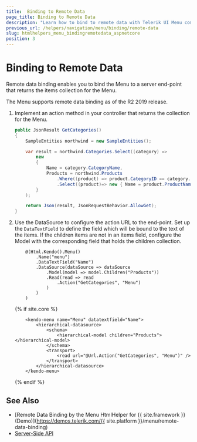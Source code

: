 ```yaml
---
title:  Binding to Remote Data
page_title: Binding to Remote Data
description: "Learn how to bind to remote data with Telerik UI Menu component for {{ site.framework }}."
previous_url: /helpers/navigation/menu/binding/remote-data
slug: htmlhelpers_menu_bindingremotedata_aspnetcore
position: 3
---
```


# Binding to Remote Data

Remote data binding enables you to bind the Menu to a server end-point that returns the items collection for the Menu.

The Menu supports remote data binding as of the R2 2019 release.

1. Implement an action method in your controller that returns the collection for the Menu.

    ```C#
    public JsonResult GetCategories()
    {
        SampleEntities northwind = new SampleEntities();

        var result = northwind.Categories.Select((category) =>
            new
            {
                Name = category.CategoryName,
                Products = northwind.Products
                    .Where((product) => product.CategoryID == category.CategoryID)
                    .Select((product)=> new { Name = product.ProductName })
            }
        );

        return Json(result, JsonRequestBehavior.AllowGet);
    }
    ```

1. Use the DataSource to configure the action URL to the end-point. Set up the `DataTextField` to define the field which will be bound to the text of the items. If the children items are not in an items field, configure the Model with the corresponding field that holds the children collection.

    ```HtmlHelper
        @(Html.Kendo().Menu()
            .Name("menu")
            .DataTextField("Name")
            .DataSource(dataSource => dataSource
                .Model(model => model.Children("Products"))
                .Read(read => read
                    .Action("GetCategories", "Menu")
                )
            )
        )
    ```
    {% if site.core %}
    ```TagHelper
        <kendo-menu name="Menu" datatextfield="Name">
            <hierarchical-datasource>
                <schema>
                    <hierarchical-model children="Products"></hierarchical-model>
                </schema>
                <transport>
                    <read url="@Url.Action("GetCategories", "Menu")" />
                </transport>
            </hierarchical-datasource>
        </kendo-menu>
    ```
    {% endif %}

## See Also

* [Remote Data Binding by the Menu HtmlHelper for {{ site.framework }} (Demo)](https://demos.telerik.com/{{ site.platform }}/menu/remote-data-binding)
* [Server-Side API](/api/menu)
